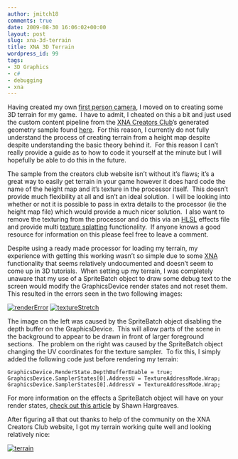 ```yaml
---
author: jmitch18
comments: true
date: 2009-08-30 16:06:02+00:00
layout: post
slug: xna-3d-terrain
title: XNA 3D Terrain
wordpress_id: 99
tags:
- 3D Graphics
- c#
- debugging
- xna
---
```


Having created my own [first person camera](http://www.jason-mitchell.com/index.php/2009/08/27/xna-first-person-camera/), I moved on to creating some 3D terrain for my game.  I have to admit, I cheated on this a bit and just used the custom content pipeline from the [XNA Creators Club](http://creators.xna.com)’s generated geometry sample found [here](http://http://creators.xna.com/en-GB/sample/generatedgeometry).  For this reason, I currently do not fully understand the process of creating terrain from a height map despite despite understanding the basic theory behind it.  For this reason I can’t really provide a guide as to how to code it yourself at the minute but I will hopefully be able to do this in the future.


<!-- more -->


The sample from the creators club website isn’t without it’s flaws; it’s a great way to easily get terrain in your game however it does hard code the name of the height map and it’s texture in the processor itself.  This doesn’t provide much flexibility at all and isn’t an ideal solution.  I will be looking into whether or not it is possible to pass in extra details to the processor (ie the height map file) which would provide a much nicer solution.  I also want to remove the texturing from the processor and do this via an [HLSL](http://en.wikipedia.org/wiki/HLSL) effects file and provide multi [texture splatting](http://en.wikipedia.org/wiki/Texture_splatting) functionality.  If anyone knows a good resource for information on this please feel free to leave a comment.




Despite using a ready made processor for loading my terrain, my experience with getting this working wasn’t so simple due to some [XNA](http://en.wikipedia.org/wiki/Microsoft_XNA) functionality that seems relatively undocumented and doesn’t seem to come up in 3D tutorials.  When setting up my terrain, I was completely unaware that my use of a SpriteBatch object to draw some debug text to the screen would modify the GraphicsDevice render states and not reset them.  This resulted in the errors seen in the two following images:




[![renderError](http://www.jason-mitchell.com/images/blog/XNA3DTerrain_E030/renderError_thumb.jpg)](http://www.jason-mitchell.com/images/blog/XNA3DTerrain_E030/renderError.jpg) [![textureStretch](http://www.jason-mitchell.com/images/blog/XNA3DTerrain_E030/textureStretch_thumb.jpg)](http://www.jason-mitchell.com/images/blog/XNA3DTerrain_E030/textureStretch.jpg)




The image on the left was caused by the SpriteBatch object disabling the depth buffer on the GraphicsDevice.  This will allow parts of the scene in the background to appear to be drawn in front of larger foreground sections.  The problem on the right was caused by the SpriteBatch object changing the UV coordinates for the texture sampler.  To fix this, I simply added the following code just before rendering my terrain:











    GraphicsDevice.RenderState.DepthBufferEnable = true;
    GraphicsDevice.SamplerStates[0].AddressU = TextureAddressMode.Wrap;
    GraphicsDevice.SamplerStates[0].AddressV = TextureAddressMode.Wrap;










For more information on the effects a SpriteBatch object will have on your render states, [check out this article](http://blogs.msdn.com/shawnhar/archive/2006/11/13/spritebatch-and-renderstates.aspx) by Shawn Hargreaves.

After figuring all that out thanks to help of the community on the XNA Creators Club website, I got my terrain working quite well and looking relatively nice:

[![terrain](http://www.jason-mitchell.com/images/blog/XNA3DTerrain_E030/terrain_thumb.jpg)](http://www.jason-mitchell.com/images/blog/XNA3DTerrain_E030/terrain.jpg)
